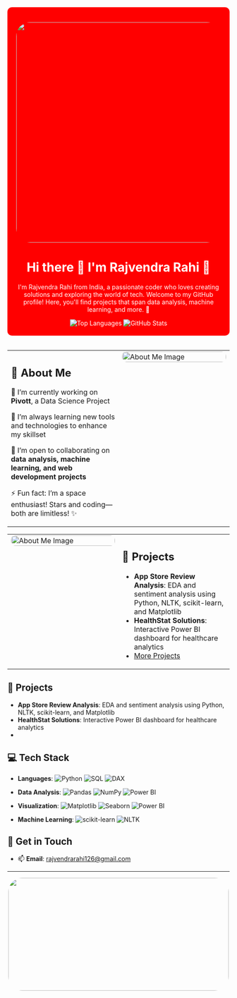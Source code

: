 
<div align="center" style="background-color:red; padding: 20px; border-radius: 10px; color: #ffffff;">
  
  
  <p align="center">
    <img src="https://media.tenor.com/QZIOWXld-s0AAAAM/pretty-sky.gif" style="border-radius: 2rem;" height="500" width="1000"/>
  </p>
  <h1>Hi there 👋 I'm Rajvendra Rahi 🚀</h1>

  <p>I'm Rajvendra Rahi from India, a passionate coder who loves creating solutions and exploring the world of tech. Welcome to my GitHub profile! Here, you'll find projects that span data analysis, machine learning, and more. 🌌</p>
  
  <img src="https://github-readme-stats.vercel.app/api/top-langs/?username=rodyrahi&layout=compact&theme=radical" alt="Top Languages" />
  <img src="https://github-readme-stats.vercel.app/api?username=rodyrahi&show_icons=true&theme=radical" alt="GitHub Stats" />

</div>


<br>


<table>
  <tr  >
    <!-- About Me Section on the Left -->
    <td style="vertical-align: top; width: 50%;">
      <h2>🚀 About Me</h2>
      <p> 🔭 I’m currently working on <strong>Pivott</strong>, a Data Science Project</p>
      <p> 🌱 I’m always learning new tools and technologies to enhance my skillset</p>
      <p> 👯 I’m open to collaborating on <strong>data analysis, machine learning, and web development projects</strong></p>
      <p> ⚡ Fun fact: I’m a space enthusiast! Stars and coding—both are limitless! ✨</p>
    </td>
    <!-- Image on the Right -->
    <td style="vertical-align: top; width: 50%;">
      <img src="https://github.com/user-attachments/assets/aee3c7dc-1905-48c7-bcc8-47bbfe15bc2b" alt="About Me Image" style="border-radius: 10px; width: 100%; max-width: 300px;" />
    </td>
  </tr>
</table>


<table>
  <tr>
    <!-- About Me Section on the Left -->
    <!-- Image on the Right -->
    <td style="vertical-align: top; width: 50%;">
      <img src="https://giphy.com/embed/3oEhn2LiBCmcAU5yvu" alt="About Me Image" style="border-radius: 10px; width: 100%; max-width: 300px;" />
    </td>
     <td style="vertical-align: top; width: 50%;">
      <h2>🌌 Projects</h2>
      <ul>
        <li><strong>App Store Review Analysis</strong>: EDA and sentiment analysis using Python, NLTK, scikit-learn, and Matplotlib</li>
        <li><strong>HealthStat Solutions</strong>: Interactive Power BI dashboard for healthcare analytics</li>
        <li><a href="https://github.com/rodyrahi?tab=repositories">More Projects</a></li>
      </ul>
    </td>
  </tr>
</table>



## 🌌 Projects
- **App Store Review Analysis**: EDA and sentiment analysis using Python, NLTK, scikit-learn, and Matplotlib
- **HealthStat Solutions**: Interactive Power BI dashboard for healthcare analytics
- 

## 💻 Tech Stack

- **Languages**:
  ![Python](https://img.shields.io/badge/-Python-3776AB?logo=python&logoColor=white)
  ![SQL](https://img.shields.io/badge/-SQL-4479A1?logo=postgresql&logoColor=white)
  ![DAX](https://img.shields.io/badge/-DAX-005A9C?logo=Microsoft&logoColor=white)

- **Data Analysis**:
  ![Pandas](https://img.shields.io/badge/-Pandas-150458?logo=pandas&logoColor=white)
  ![NumPy](https://img.shields.io/badge/-NumPy-013243?logo=numpy&logoColor=white)
  ![Power BI](https://img.shields.io/badge/-Power%20BI-F2C811?logo=power-bi&logoColor=black)

- **Visualization**:
  ![Matplotlib](https://img.shields.io/badge/-Matplotlib-11557C?logo=plotly&logoColor=white)
  ![Seaborn](https://img.shields.io/badge/-Seaborn-3776AB?logoColor=white)
  ![Power BI](https://img.shields.io/badge/-Power%20BI-F2C811?logo=power-bi&logoColor=black)

- **Machine Learning**:
  ![scikit-learn](https://img.shields.io/badge/-scikit--learn-F7931E?logo=scikit-learn&logoColor=white)
  ![NLTK](https://img.shields.io/badge/-NLTK-0A0A0A?logo=python&logoColor=white)


## 🌠 Get in Touch
- 📫 **Email**: [rajvendrarahi126@gmail.com](mailto:rajvendrarahi126@gmail.com)

---
<p align="center">
    <img src="https://github.com/user-attachments/assets/7ff7a238-250a-40b9-bb04-19c07809b367" style="border-radius: 2rem;" height="256" width="500"/>
  </p>






